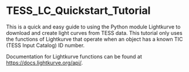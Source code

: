 # TESS_LC_Quickstart_Tutorial
This is a quick and easy guide to using the Python module Lightkurve to download and create light curves from TESS data.  This tutorial only uses the functions of Lightkurve that operate when an object has a known TIC (TESS Input Catalog) ID number.

Documentation for Lightkurve functions can be found at https://docs.lightkurve.org/api/.
